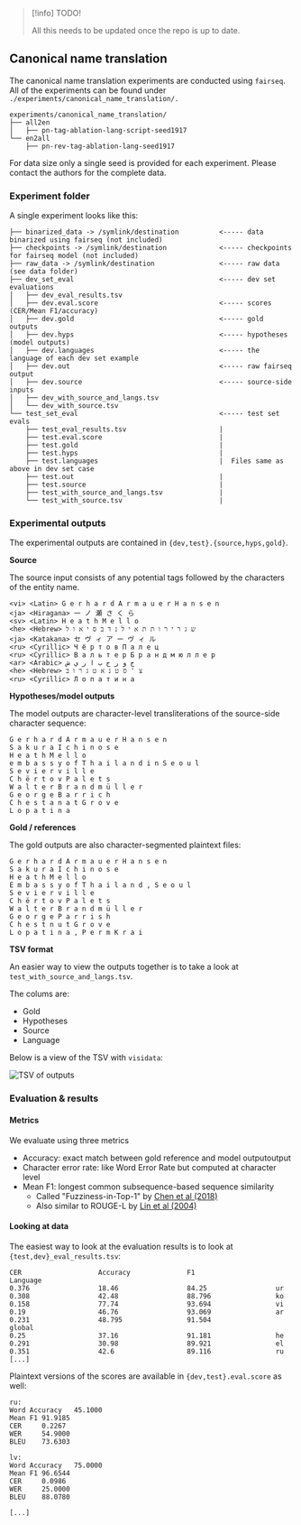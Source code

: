 >[!info] TODO!
> 
> All this needs to be updated once the repo is up to date.

## Canonical name translation

The canonical name translation experiments are conducted using `fairseq`. All of the experiments can be found under `./experiments/canonical_name_translation/.`

```
experiments/canonical_name_translation/
├── all2en
│   ├── pn-tag-ablation-lang-script-seed1917   
└── en2all
    ├── pn-rev-tag-ablation-lang-seed1917
```

For data size only a single seed is provided for each experiment. Please contact the authors for the complete data.

### Experiment folder

A single experiment looks like this:

```
├── binarized_data -> /symlink/destination          <----- data binarized using fairseq (not included)
├── checkpoints -> /symlink/destination             <----- checkpoints for fairseq model (not included)
├── raw_data -> /symlink/destination                <----- raw data (see data folder)
├── dev_set_eval                                    <----- dev set evaluations
│   ├── dev_eval_results.tsv
│   ├── dev.eval.score                              <----- scores (CER/Mean F1/accuracy)
│   ├── dev.gold                                    <----- gold outputs
│   ├── dev.hyps                                    <----- hypotheses (model outputs)
│   ├── dev.languages                               <----- the language of each dev set example
│   ├── dev.out                                     <----- raw fairseq output
│   ├── dev.source                                  <----- source-side inputs
│   ├── dev_with_source_and_langs.tsv
│   └── dev_with_source.tsv
└── test_set_eval                                   <----- test set evals
    ├── test_eval_results.tsv                       |
    ├── test.eval.score                             |
    ├── test.gold                                   |
    ├── test.hyps                                   |
    ├── test.languages                              |  Files same as above in dev set case
    ├── test.out                                    |
    ├── test.source                                 |
    ├── test_with_source_and_langs.tsv              |
    └── test_with_source.tsv                        |

```

### Experimental outputs

The experimental outputs are contained in `{dev,test}.{source,hyps,gold}`.

**Source**

The source input consists of any potential tags followed by the characters of the entity name.

```
<vi> <Latin> G e r h a r d A r m a u e r H a n s e n
<ja> <Hiragana> 一 ノ 瀬 さ く ら
<sv> <Latin> H e a t h M e l l o
<he> <Hebrew> ש ג ר י ר ו ת ת א י ל נ ד ב ס י א ו ל
<ja> <Katakana> セ ヴ ィ ア ー ヴ ィ ル
<ru> <Cyrillic> Ч ё р т о в П а л е ц
<ru> <Cyrillic> В а л ь т е р Б р а н д м ю л л е р
<ar> <Arabic> ج و ر ج ب ا ر ي ش
<he> <Hebrew> צ ' ס ט נ א ט ג ר ו ב
<ru> <Cyrillic> Л о п а т и н а
```

**Hypotheses/model outputs**

The model outputs are character-level transliterations of the source-side character sequence:

```
G e r h a r d A r m a u e r H a n s e n
S a k u r a I c h i n o s e
H e a t h M e l l o
e m b a s s y o f T h a i l a n d i n S e o u l
S e v i e r v i l l e
C h ë r t o v P a l e t s
W a l t e r B r a n d m ü l l e r
G e o r g e B a r r i c h
C h e s t a n a t G r o v e
L o p a t i n a
```

**Gold / references**

The gold outputs are also character-segmented plaintext files:

```
G e r h a r d A r m a u e r H a n s e n
S a k u r a I c h i n o s e
H e a t h M e l l o
E m b a s s y o f T h a i l a n d , S e o u l
S e v i e r v i l l e
C h ë r t o v P a l e t s
W a l t e r B r a n d m ü l l e r
G e o r g e P a r r i s h
C h e s t n u t G r o v e
L o p a t i n a , P e r m K r a i
```

**TSV format**

An easier way to view the outputs together is to take a look at `test_with_source_and_langs.tsv`.

The colums are:

- Gold
- Hypotheses
- Source
- Language

Below is a view of the TSV with `visidata`:

![TSV of outputs](data/canonical_name_translation_outputs_101923.png)

### Evaluation & results

#### Metrics

We evaluate using three metrics

- Accuracy: exact match between gold reference and model outputoutput
- Character error rate: like Word Error Rate but computed at character level
- Mean F1: longest common subsequence-based sequence similarity
  - Called "Fuzziness-in-Top-1" by [Chen et al (2018)](https://aclanthology.org/W18-2409/)
  - Also similar to ROUGE-L by [Lin et al (2004)](https://aclanthology.org/W04-1013/)

#### Looking at data

The easiest way to look at the evaluation results is to look at `{test,dev}_eval_results.tsv`:

```
CER                   Accuracy              F1                    Language
0.376                 18.46                 84.25                 ur
0.308                 42.48                 88.796                ko
0.158                 77.74                 93.694                vi
0.19                  46.76                 93.069                ar
0.231                 48.795                91.504                global
0.25                  37.16                 91.181                he
0.291                 30.98                 89.921                el
0.351                 42.6                  89.116                ru
[...]
```

Plaintext versions of the scores are available in `{dev,test}.eval.score` as well:

```
ru:
Word Accuracy   45.1000
Mean F1 91.9185
CER     0.2267
WER     54.9000
BLEU    73.6303

lv:
Word Accuracy   75.0000
Mean F1 96.6544
CER     0.0986
WER     25.0000
BLEU    88.0780

[...]
```
